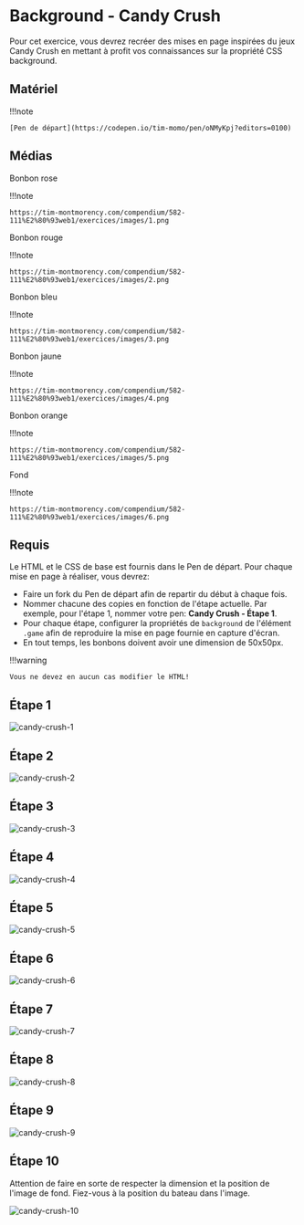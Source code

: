 # Background - Candy Crush
Pour cet exercice, vous devrez recréer des mises en page inspirées du jeux Candy Crush en mettant à profit vos connaissances sur la propriété CSS background.

## Matériel

!!!note

    [Pen de départ](https://codepen.io/tim-momo/pen/oNMyKpj?editors=0100)
    
## Médias
 
Bonbon rose

!!!note

    https://tim-montmorency.com/compendium/582-111%E2%80%93web1/exercices/images/1.png

 
Bonbon rouge

!!!note

    https://tim-montmorency.com/compendium/582-111%E2%80%93web1/exercices/images/2.png
 
Bonbon bleu

!!!note
    
    https://tim-montmorency.com/compendium/582-111%E2%80%93web1/exercices/images/3.png
 
Bonbon jaune

!!!note

    https://tim-montmorency.com/compendium/582-111%E2%80%93web1/exercices/images/4.png
 
Bonbon orange

!!!note

    https://tim-montmorency.com/compendium/582-111%E2%80%93web1/exercices/images/5.png
 
Fond

!!!note

    https://tim-montmorency.com/compendium/582-111%E2%80%93web1/exercices/images/6.png

## Requis

Le HTML et le CSS de base est fournis dans le Pen de départ. Pour chaque mise en page à réaliser, vous devrez:

- Faire un fork du Pen de départ afin de repartir du début à chaque fois.
- Nommer chacune des copies en fonction de l'étape actuelle. Par exemple, pour l'étape 1, nommer votre pen: **Candy Crush - Étape 1**.
- Pour chaque étape, configurer la propriétés de `background` de l'élément `.game` afin de reproduire la mise en page fournie en capture d'écran.
- En tout temps, les bonbons doivent avoir une dimension de 50x50px.


!!!warning

    Vous ne devez en aucun cas modifier le HTML!

## Étape 1

![candy-crush-1](https://github.com/user-attachments/assets/7d424c29-cac2-4379-9bbf-23674e6c43e9)


## Étape 2

![candy-crush-2](https://github.com/user-attachments/assets/4764c937-d7db-43d1-b8ad-25043215e04f)


## Étape 3

![candy-crush-3](https://github.com/user-attachments/assets/034b8fa0-9a37-419c-93b9-a71f4b81ee0e)


## Étape 4

![candy-crush-4](https://github.com/user-attachments/assets/c87bf0ea-0fb9-4956-9469-b391321676cf)


## Étape 5

![candy-crush-5](https://github.com/user-attachments/assets/6841d509-c799-48fb-aaa2-737e3ea652fc)


## Étape 6

![candy-crush-6](https://github.com/user-attachments/assets/8f9ec654-b18e-45ca-acd1-10d0abdd974e)


## Étape 7

![candy-crush-7](https://github.com/user-attachments/assets/cc5bd234-7591-40dd-bf6d-78b723a55fa2)


## Étape 8

![candy-crush-8](https://github.com/user-attachments/assets/0314638d-2a7d-47de-9fa9-2e765ee15a10)


## Étape 9

![candy-crush-9](https://github.com/user-attachments/assets/69024bb4-cdbf-4e71-b8c5-68a9f3f5e1e0)


## Étape 10
Attention de faire en sorte de respecter la dimension et la position de l'image de fond. Fiez-vous à la position du bateau dans l'image.

![candy-crush-10](https://github.com/user-attachments/assets/68c37665-8718-4080-b104-6d8c4f820b71)
